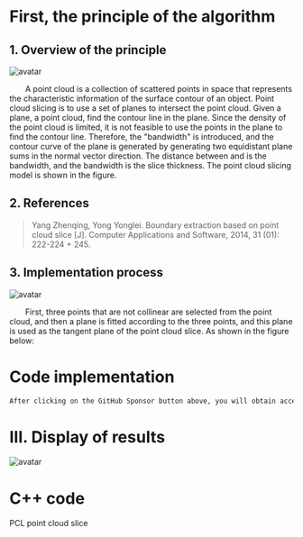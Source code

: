 #  First, the principle of the algorithm 

##  1. Overview of the principle 

 ![avatar]( ed736b100a134ae69c7830210542c72b.png) 

   A point cloud is a collection of scattered points in space that represents the characteristic information of the surface contour of an object. Point cloud slicing is to use a set of planes to intersect the point cloud. Given a plane, a point cloud, find the contour line in the plane. Since the density of the point cloud is limited, it is not feasible to use the points in the plane to find the contour line. Therefore, the "bandwidth" is introduced, and the contour curve of the plane is generated by generating two equidistant plane sums in the normal vector direction. The distance between and is the bandwidth, and the bandwidth is the slice thickness. The point cloud slicing model is shown in the figure.  

##  2. References 

>  Yang Zhenqing, Yong Yonglei. Boundary extraction based on point cloud slice [J]. Computer Applications and Software, 2014, 31 (01): 222-224 + 245. 

##  3. Implementation process 

 ![avatar]( 3ecd9f7ff9e040c88259b953e2966d2e.png) 

   First, three points that are not collinear are selected from the point cloud, and then a plane is fitted according to the three points, and this plane is used as the tangent plane of the point cloud slice. As shown in the figure below:  

#  Code implementation 

  ```python  
After clicking on the GitHub Sponsor button above, you will obtain access permissions to my private code repository ( https://github.com/slowlon/my_code_bar ) to view this blog code. By searching the code number of this blog, you can find the code you need, code number is: 2024020309574458690
  ```  
#  III. Display of results 

 ![avatar]( 90cacbbecfd64a78b9eb0ed62df37e9f.png) 

#  C++ code 

 PCL point cloud slice 

